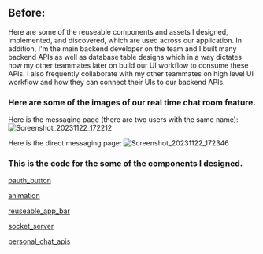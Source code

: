 ## Before:
Here are some of the reuseable components and assets I designed, implemented, and discovered, which are used across our application. In addition, I'm the main backend developer on the team and I built many backend APIs as well as database table designs which in a way dictates how my other teammates later on build our UI workflow to consume these APIs. I also frequently collaborate with my other teammates on high level UI workflow and how they can connect their UIs to our backend APIs.

### Here are some of the images of our real time chat room feature.

Here is the messaging page (there are two users with the same name):
![Screenshot_20231122_172212](https://github.com/ucsb-cs184-f23/pj-flutter-02/assets/77651728/daac0d0a-8eee-426c-9b99-2dc35be7b139)

Here is the direct messaging page:
![Screenshot_20231122_172346](https://github.com/ucsb-cs184-f23/pj-flutter-02/assets/77651728/bf39a951-2910-4668-bea6-4d6cc26e9f92)

### This is the code for the some of the components I designed.

[oauth_button](https://github.com/ucsb-cs184-f23/pj-flutter-02/blob/main/dev/bandaid/lib/components/oauth_signin.dart)

[animation](https://github.com/ucsb-cs184-f23/pj-flutter-02/blob/main/dev/bandaid/assets/lottie/girl_podcast.json)

[reuseable_app_bar](https://github.com/ucsb-cs184-f23/pj-flutter-02/blob/main/dev/bandaid/lib/components/app_bar.dart)

[socket_server](https://github.com/LeonFeng0325/piperoni-identity-service/blob/main/sockets/server.py)

[personal_chat_apis](https://github.com/LeonFeng0325/piperoni-identity-service/blob/main/routers/personal_chat.py)



